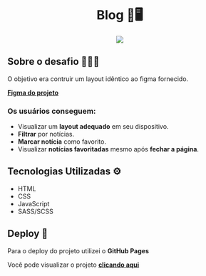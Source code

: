 
<div align="center">
    <h1>Blog 📰🖥️</h1> 
    <img src="https://github.com/gabrielalencs/Desafios-Codelandia/assets/127636935/abfe350f-85eb-4d9f-8bd5-1fa659a939e8">
</div>

<h2>Sobre o desafio 👨🏻‍💻</h2>
<p>O objetivo era contruir um layout idêntico ao figma fornecido. </p>
<p> <a href="https://www.figma.com/design/Yb9IBH56g7T1hdIyZ3BMNO/Desafios---CodeLab?node-id=0-1&t=GgkhWY12fQcZB8zk-0"><b>Figma do projeto</b></a></p>


<h3> Os usuários conseguem: </h3>
<ul>
  <li>Visualizar um <b>layout adequado</b> em seu dispositivo.</li>
  <li><b>Filtrar</b> por notícias.</li>
  <li><b>Marcar notícia</b> como favorito.</li>
  <li>Visualizar <b>notícias favoritadas</b> mesmo após <b>fechar a página</b>.</li>
</ul>


<h2>Tecnologias Utilizadas ⚙️</h1> 
<ul>
  <li>HTML</li>
  <li>CSS</li>
  <li>JavaScript</li>
  <li>SASS/SCSS</li>
</ul>


<h2>Deploy 🚀</h3>
<p>Para o deploy do projeto utilizei o <b>GitHub Pages</b> </p>
<p>Você pode visualizar o projeto <a href="https://gabrielalencs.github.io/Desafios-Codelandia/desafio_01/"> <b>clicando aqui</b> </a> </p>
